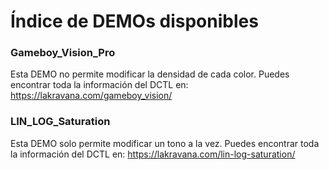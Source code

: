 # Índice de DEMOs disponibles

### Gameboy_Vision_Pro
Esta DEMO no permite modificar la densidad de cada color. Puedes encontrar toda la información del DCTL en: https://lakravana.com/gameboy_vision/

### LIN_LOG_Saturation
Esta DEMO solo permite modificar un tono a la vez. Puedes encontrar toda la información del DCTL en: https://lakravana.com/lin-log-saturation/
